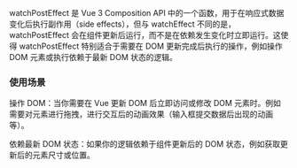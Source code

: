 watchPostEffect 是 Vue 3 Composition API 中的一个函数，用于在响应式数据变化后执行副作用（side effects），但与 watchEffect 不同的是，watchPostEffect 会在组件更新后运行，而不是在依赖发生变化时立即运行。这使得 watchPostEffect 特别适合于需要在 DOM 更新完成后执行的操作，例如操作 DOM 元素或执行依赖于最新 DOM 状态的逻辑。

### 使用场景
操作 DOM：当你需要在 Vue 更新 DOM 后立即访问或修改 DOM 元素时。例如需要对元素进行拖拽，进行交互后的动画效果（输入框提交数据后出现的动画等）。

依赖最新 DOM 状态：如果你的逻辑依赖于组件更新后的 DOM 状态，例如获取更新后的元素尺寸或位置。